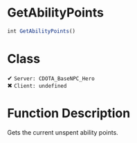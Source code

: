 # GetAbilityPoints
```js	
int GetAbilityPoints()
```
# Class
✔ `Server: CDOTA_BaseNPC_Hero`  
✖ `Client: undefined`  

# Function Description
Gets the current unspent ability points.
